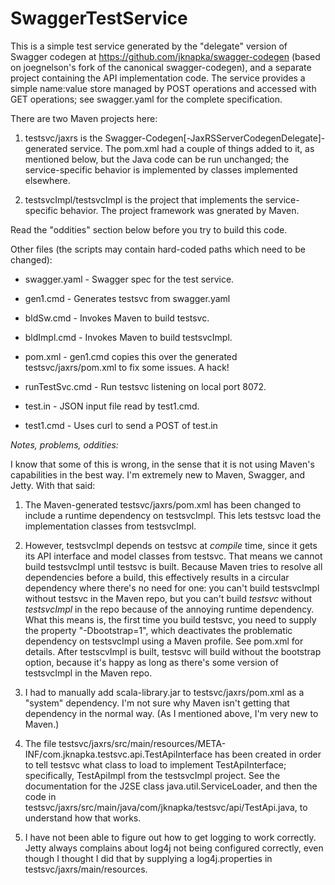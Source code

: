 # SwaggerTestService

This is a simple test service generated by the "delegate" version of Swagger codegen at https://github.com/jknapka/swagger-codegen (based on joegnelson's fork of the canonical swagger-codegen), and a separate project containing the API implementation code. The service provides a simple name:value store managed by POST operations and accessed with GET operations; see swagger.yaml for the complete specification.

There are two Maven projects here:

1) testsvc/jaxrs is the Swagger-Codegen[-JaxRSServerCodegenDelegate]-generated service. The pom.xml had a couple of things added to it, as mentioned below, but the Java code can be run unchanged; the service-specific behavior is implemented by classes implemented elsewhere.

2) testsvcImpl/testsvcImpl is the project that implements the service-specific behavior. The project framework was gnerated by Maven.

Read the "oddities" section below before you try to build this code.

Other files (the scripts may contain hard-coded paths which need to be changed):

  * swagger.yaml - Swagger spec for the test service.
 
  * gen1.cmd - Generates testsvc from swagger.yaml
 
  * bldSw.cmd - Invokes Maven to build testsvc.
 
  * bldImpl.cmd - Invokes Maven to build testsvcImpl.
 
  * pom.xml - gen1.cmd copies this over the generated testsvc/jaxrs/pom.xml to fix some issues. A hack!

  * runTestSvc.cmd - Run testsvc listening on local port 8072.
 
  * test.in - JSON input file read by test1.cmd.
 
  * test1.cmd - Uses curl to send a POST of test.in

*Notes, problems, oddities:*

I know that some of this is wrong, in the sense that it is not using Maven's capabilities in the best way. I'm extremely new to Maven, Swagger, and Jetty. With that said:

1) The Maven-generated testsvc/jaxrs/pom.xml has been changed to include a runtime dependency on testsvcImpl. This lets testsvc load the implementation classes from testsvcImpl.

2) However, testsvcImpl depends on testsvc at *compile* time, since it gets its API interface and model classes from testsvc. That means we cannot build testsvcImpl until testsvc is built. Because Maven tries to resolve all dependencies before a build, this effectively results in a circular dependency where there's no need for one: you can't build testsvcImpl without testsvc in the Maven repo, but you can't build *testsvc* without *testsvcImpl* in the repo because of the annoying runtime dependency.  What this means is, the first time you build testsvc, you need to supply the property "-Dbootstrap=1", which deactivates the problematic dependency on testsvcImpl using a Maven profile. See pom.xml for details. After testscvImpl is built, testsvc will build without the bootstrap option, because it's happy as long as there's some version of testsvcImpl in the Maven repo.

3) I had to manually add scala-library.jar to testsvc/jaxrs/pom.xml as a "system" dependency. I'm not sure why Maven isn't getting that dependency in the normal way. (As I mentioned above, I'm very new to Maven.)

4) The file testsvc/jaxrs/src/main/resources/META-INF/com.jknapka.testsvc.api.TestApiInterface has been created in order to tell testsvc what class to load to implement TestApiInterface; specifically, TestApiImpl from the testsvcImpl project. See the documentation for the J2SE class java.util.ServiceLoader, and then the code in testsvc/jaxrs/src/main/java/com/jknapka/testsvc/api/TestApi.java, to understand how that works.

5) I have not been able to figure out how to get logging to work correctly. Jetty always complains about log4j not being configured correctly, even though I thought I did that by supplying a log4j.properties in testsvc/jaxrs/main/resources.
